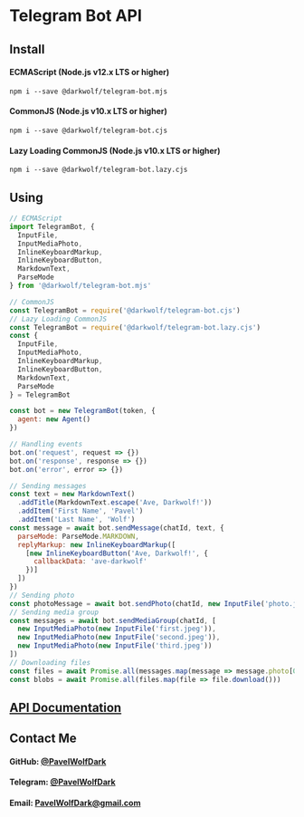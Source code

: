 # Telegram Bot API
## Install
#### ECMAScript (Node.js v12.x LTS or higher)
`npm i --save @darkwolf/telegram-bot.mjs`
#### CommonJS (Node.js v10.x LTS or higher)
`npm i --save @darkwolf/telegram-bot.cjs`
#### Lazy Loading CommonJS (Node.js v10.x LTS or higher)
`npm i --save @darkwolf/telegram-bot.lazy.cjs`
## Using
```javascript
// ECMAScript
import TelegramBot, {
  InputFile,
  InputMediaPhoto,
  InlineKeyboardMarkup,
  InlineKeyboardButton,
  MarkdownText,
  ParseMode
} from '@darkwolf/telegram-bot.mjs'

// CommonJS
const TelegramBot = require('@darkwolf/telegram-bot.cjs')
// Lazy Loading CommonJS
const TelegramBot = require('@darkwolf/telegram-bot.lazy.cjs')
const {
  InputFile,
  InputMediaPhoto,
  InlineKeyboardMarkup,
  InlineKeyboardButton,
  MarkdownText,
  ParseMode
} = TelegramBot

const bot = new TelegramBot(token, {
  agent: new Agent()
})

// Handling events
bot.on('request', request => {})
bot.on('response', response => {})
bot.on('error', error => {})

// Sending messages
const text = new MarkdownText()
  .addTitle(MarkdownText.escape('Ave, Darkwolf!'))
  .addItem('First Name', 'Pavel')
  .addItem('Last Name', 'Wolf')
const message = await bot.sendMessage(chatId, text, {
  parseMode: ParseMode.MARKDOWN,
  replyMarkup: new InlineKeyboardMarkup([
    [new InlineKeyboardButton('Ave, Darkwolf!', {
      callbackData: 'ave-darkwolf'
    })]
  ])
})
// Sending photo
const photoMessage = await bot.sendPhoto(chatId, new InputFile('photo.jpeg'))
// Sending media group
const messages = await bot.sendMediaGroup(chatId, [
  new InputMediaPhoto(new InputFile('first.jpeg')),
  new InputMediaPhoto(new InputFile('second.jpeg')),
  new InputMediaPhoto(new InputFile('third.jpeg'))
])
// Downloading files
const files = await Promise.all(messages.map(message => message.photo[0].getFile()))
const blobs = await Promise.all(files.map(file => file.download()))
```
## [API Documentation](https://github.com/Darkwolf/node-telegram-bot/blob/master/docs/API.md)
## Contact Me
#### GitHub: [@PavelWolfDark](https://github.com/PavelWolfDark)
#### Telegram: [@PavelWolfDark](https://t.me/PavelWolfDark)
#### Email: [PavelWolfDark@gmail.com](mailto:PavelWolfDark@gmail.com)
